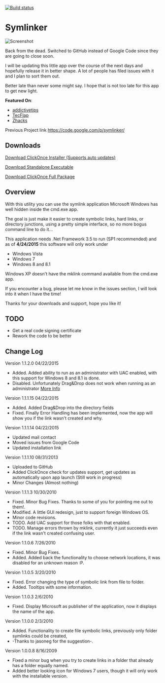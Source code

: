 [![Build status](https://ci.appveyor.com/api/projects/status/4ao9vquaxjxsscy8?svg=true)](https://ci.appveyor.com/project/amd989/symlinker)

Symlinker
=========

![Screenshot](http://alejandro.md/publish/Symlinker/screenshot.jpg)

Back from the dead. Switched to GitHub instead of Google Code since they are going to close soon.

I will be updating this little app over the course of the next days and hopefully release it in better shape. A lot of people has filed issues with it and I plan to sort them out.

Better late than never some might say. I hope that is not too late for this app to get new light.

**Featured On**:

* [addictivetips](http://www.addictivetips.com/windows-tips/symlinker-create-symlink-hardlink-and-directory-junction-in-windows/)
* [TecFlap](http://www.tecflap.com/2012/05/29/software-day-winautohide-symlinker-hyperdesktop/)
* [Zhacks](http://www.zhacks.com/easily-create-symbolic-link-with-mklink-gui-symlinker/)

Previous Project link
https://code.google.com/p/symlinker/

Downloads
---------
[Download ClickOnce Installer (Supports auto updates)](http://bit.ly/symlinker_clickonce)

[Download Standalone Executable](http://bit.ly/symlinker_executable)

[Download ClickOnce Full Package](http://bit.ly/symlinker_package)


Overview
--------

With this utility you can use the symlink application Microsoft Windows has well hidden inside the cmd.exe app.

The goal is just make it easier to create symbolic links, hard links, or directory junctions, using a pretty simple interface, so no more bogus command line to do it...

This application needs .Net Framework 3.5 to run (SP1 recommended) and as of **4/24/2015** this software will only work under
* Windows Vista
* Windows 7
* Windows 8 and 8.1

Windows XP doesn't have the mklink command available from the cmd.exe app. 

If you encounter a bug, please let me know in the issues section, I will look into it when I have the time!

Thanks for your downloads and support, hope you like it!


TODO
----

* Get a real code signing certificate
* Rework the code to be better

Change Log
----------

Version 1.1.2.0 04/22/2015

* Added. Added ability to run as an administrator with UAC enabled, with this support for Windows 8 and 8.1 is done.
* Disabled. Unfortunately Drag&Drop does not work when running as an administrator [More Info](http://serverfault.com/questions/39600/why-cant-i-drag-drop-a-file-for-editing-in-notepad-in-windows-server-2008)

Version 1.1.1.15 04/22/2015

* Added. Added Drag&Drop into the directory fields
* Fixed. Finally Error Handling has been implemented, now the app will show you if the link wasn't created and why.

Version 1.1.1.14 04/22/2015

* Updated mail contact
* Moved issues from Google Code
* Updated installation link

Version 1.1.1.10 08/31/2013

* Uploaded to GitHub
* Added ClickOnce check for updates support, get updates as automatically upon app launch (Still work in progress)
* Minor Changes (Almost nothing)

Version 1.1.1.3 10/30/2010

* Fixed. Minor Bug Fixes. Thanks to some of you for pointing me out to them!.
* Modified. A little GUI redesign, just to support foreign Windows OS.
* Minor code revisions.
* TODO. Add UAC support for those folks with that enabled.
* TODO. Manage errors thrown by mklink, currently it just succeeds even if the link wasn't created confusing user.

Version 1.1.0.6 7/26/2010

* Fixed. Minor Bug Fixes.
* Added. Added back the functionality to choose network locations, it was disabled for an unknown reason :P.

Version 1.1.0.5 3/20/2010

* Fixed. Error changing the type of symbolic link from file to folder.
* Added. Tooltips with some information.

Version 1.1.0.3 2/6/2010

* Fixed. Display Microsoft as publisher of the application, now it displays the name of the app.

Version 1.1.0.0 2/3/2010

* Added. Functionality to create file symbolic links, previously only folder symlinks could be created, 
* -Thanks to jasoneg for the suggestion-.

Version 1.0.0.8 8/16/2009

* Fixed a minor bug when you try to create links in a folder that already has a folder equally named.
* Added better looking icon for Windows 7 users, though it will only work with the installable version.
